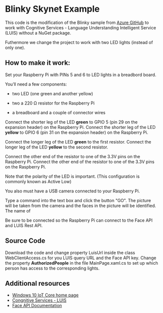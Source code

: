 Blinky Skynet Example
===============

This code is the modification of the Blinky sample from [Azure GitHub](https://developer.microsoft.com/en-us/windows/iot/samples/helloblinky) to work with Cognitive Services - Language Understanding Intelligent Service (LUIS) without a NuGet package.

Futhermore we change the project to work with two LED lights (instead of only one). 

## How to make it work:

Set your Raspberry Pi with PINs 5 and 6 to LED lights in a breadbord board.

You’ll need a few components:

* two LED (one green and another yellow)

* two a 220 Ω resistor for the Raspberry Pi

* a breadboard and a couple of connector wires

Connect the shorter leg of the LED **green** to GPIO 5 (pin 29 on the expansion header) on the Raspberry Pi.
Connect the shorter leg of the LED **yellow** to GPIO 6 (pin 31 on the expansion header) on the Raspberry Pi.

Connect the longer leg of the LED **green** to the first resistor.
Connect the longer leg of the LED **yellow** to the second resistor.

Connect the other end of the resistor to one of the 3.3V pins on the Raspberry Pi.
Connect the other end of the resistor to one of the 3.3V pins on the Raspberry Pi.

Note that the polarity of the LED is important. (This configuration is commonly known as Active Low)

You also must have a USB camera connected to your Raspberry Pi.

Type a command into the text box and click the button "GO". The picture will be taken from the camera and the faces in the picture will be identified. The name of

Be sure to be connected so the Raspberry Pi can connect to the Face API and LUIS Rest API.

## Source Code

Download the code and change property LuisUrl inside the class WebClientAccess.cs for you LUIS query URL and the Face API key.
Change the property **AuthorizedPeople** in the file MainPage.xaml.cs to set up which person has access to the corresponding lights.

## Additional resources
* [Windows 10 IoT Core home page](https://developer.microsoft.com/en-us/windows/iot/)
* [Congnitive Services - LUIS](https://docs.microsoft.com/en-us/azure/cognitive-services/luis/home)
* [Face API Documentation](https://docs.microsoft.com/en-us/azure/cognitive-services/face/overview)


